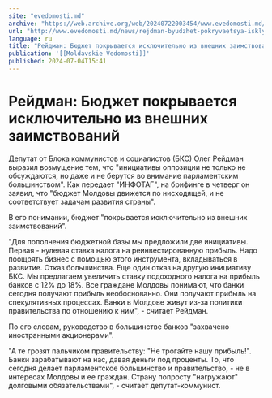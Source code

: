 ```yaml
---
site: "evedomosti.md"
archive: "https://web.archive.org/web/20240722003454/www.evedomosti.md/news/rejdman-byudzhet-pokryvaetsya-isklyuchitelno-iz-vneshnih-zai"
url: "http://www.evedomosti.md/news/rejdman-byudzhet-pokryvaetsya-isklyuchitelno-iz-vneshnih-zai"
language: ru
title: "Рейдман: Бюджет покрывается исключительно из внешних заимствований"
publication: '[[Moldavskie Vedomosti]]'
published: 2024-07-04T15:41
---
```


# Рейдман: Бюджет покрывается исключительно из внешних заимствований

Депутат от Блока коммунистов и социалистов (БКС) Олег Рейдман выразил возмущение тем, что "инициативы оппозиции не только не обсуждаются, но даже и не берутся во внимание парламентским большинством". Как передает "ИНФОТАГ", на брифинге в четверг он заявил, что "бюджет Молдовы движется по нисходящей, и не соответствует задачам развития страны".

В его понимании, бюджет "покрывается исключительно из внешних заимствований".

"Для пополнения бюджетной базы мы предложили две инициативы. Первая - нулевая ставка налога на реинвестированную прибыль. Надо поощрять бизнес с помощью этого инструмента, вкладываться в развитие. Отказ большинства. Еще один отказ на другую инициативу БКС. Мы предлагаем увеличить ставку подоходного налога на прибыль банков с 12% до 18%. Все граждане Молдовы понимают, что банки сегодня получают прибыль необоснованно. Они получают прибыль на спекулятивных процессах. Банки в Молдове живут из-за политики правительства по отношению к ним", - считает Рейдман.

По его словам, руководство в большинстве банков "захвачено иностранными акционерами".

"А те грозят пальчиком правительству: "Не трогайте нашу прибыль!". Банки зарабатывают на нас, давая деньги под проценты. То, что сегодня делает парламентское большинство и правительство, - не в интересах Молдовы и ее граждан. Страну попросту "нагружают" долговыми обязательствами", - считает депутат-коммунист.